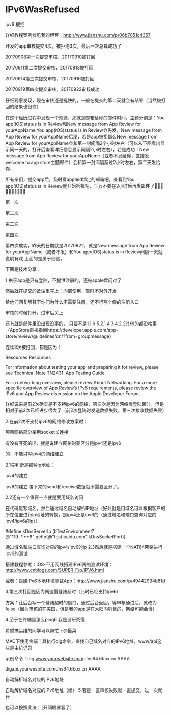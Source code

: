 # IPv6WasRefused
ipv6 被拒 

详细教程案例参见我的博客：http://www.jianshu.com/p/06b7051c4357

开发的app审核提交4次，被拒绝3次，最后一次总算成功了

20170908第一次提交审核，20170910被打回

20170911第二次提交审核，20170913被打回

20170914第三次提交审核，20170916被打回

20170919第四次提交审核，20170922审核成功

仔细观察发现，现在审核还是挺快的，一般在提交的第二天就会有结果（当然被打回的结果也很快）

在这个经历过程中发现一个规律，那就是邮箱给你的邮件时间，主题分别是：You app(iOS)status is in Review和New message from App Review for yourAppName,You app(iOS)status is in Review会先发，New message from App Review for yourAppName后发，若是app被拒那么New message from App Review for yourAppName会和第一封间隔2个小时左右（可以从下图看出显示同一天的，打开后查看详细信息显示间隔2小时左右），若是成功：New message from App Review for yourAppName（或者不发给你，直接发welcome to app store主题邮件）会和第一封间隔超过2小时左右，第二天发给你，

所有亲们，提交app后，及时看appleid绑定的邮箱吧，查看到You app(iOS)status is in Review就开始祈福吧，千万不要在2小时后再发邮件了🙏🙏🙏🙏🙏🙏🙏🙏🙏🙏


第一次

第二次

第三次

第四次

第四次成功，昨天的日期就是20170922，就是New message from App Review for yourAppName（或者不发）和You app(iOS)status is in Review间隔一天就说明有戏
上面的是属于经验，

下面是技术分享：

1.由于app是只有登陆，不提供注册的，还被apple盘问过了


然后就在提交的备注里写上：内部使用，暂时不对外开发

给他们回复解释下你们为什么不需要注册，还不行写个假的注册入口

审核的时候打开，过审后关上


还有就是邮件里没出现没事的， 只要不是1.1.6 5.2.1 4.3 4.2.2其他的都没啥事（AppStore审核指南https://developer.apple.com/app-store/review/guidelines/cn/?from=groupmessage）

连续3次被打回，都是因为：


Resources
Resources

For information about testing your app and preparing it for review, please see Technical Note TN2431: App Testing Guide.

For a networking overview, please review About Networking. For a more specific overview of App Review’s IPv6 requirements, please review the IPv6 and App Review discussion on the Apple Developer Forum.

详细说来是前2次确实是不支持ipv6的网络，第三次是因为网络慢登陆超时，但是相对于前2次已经进步很大了（前2次登陆时发送数据失败，第三次接收数据失败）

2.在前2次不支持ipv6的网络修改方案时：

项目网络部分采用socket长连接


有没有写死的IP，就是说建立网络时要区分是ipv4还是ipv6

的，不能只写ipv4的网络建立

2.1先判断是那种ip地址：


ipv4的建立

ipv6的建立
接下来的send和receive数据就不需要区分了。

2.2还有一个重要一点就是要用域名访问

在代码里写域名，然后通过域名自动解析IP地址（好处就是用域名可以根据客户的所在位置进行ip地址的转换，是ipv4还是ipv6的（通过域名和端口查询对应的ipv4/ipv6的ip））

#define kDnsServerIp (bTestEnvironment?@"119.**.***.**8":getIp(@"test.baidu.com",kDnsSocketPort))


通过域名和端口查询对应的ipv4/ipv6的ip
2.3然后就是搭建一个NAT64网络进行ipv6的测试

搭建教程参考：iOS-不用网线搭建IPv6网络测试环境：http://www.cnblogs.com/SUPER-F/p/IPV6.html

或者：搭建IPv6本地环境测试App：http://www.jianshu.com/p/49442934b81d

3.第三次打回是因为网速慢登陆超时（此时已经支持ipv6）

方案：让后台写一个登陆超时的借口，通过后台返回，等审核通过后，就改为false（因为审核的在美国，但是我的app是在大陆内销售的，网络可能会慢）

4.至于在终端里怎么ping6 我是没研究懂

希望搞运维的同学可以帮忙下@最菜

MAC下使用终端工具执行dig命令，查找自己域名对应的IPv6地址，www/api这些是主机记录

示例命令：dig www.yourwebsite.com dns64.6box.cn AAAA

digapi.yourwesbite.comdns64.6box.cn AAAA


自动解析域名对应的IPv6地址

自动解析域名对应的IPv6地址（续）
5.若是一直审核失败就一直提交，过一次就行


也可以按照此法：（开阔眼界罢了）

